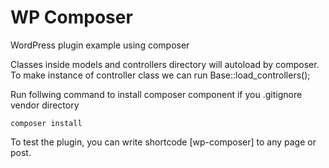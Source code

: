 # WP Composer
WordPress plugin example using composer


Classes inside models and controllers directory will autoload by composer.
To make instance of controller class we can run Base::load_controllers();


Run follwing command to install composer component if you .gitignore vendor directory
```
composer install
```

To test the plugin, you can write shortcode [wp-composer] to any page or post.
